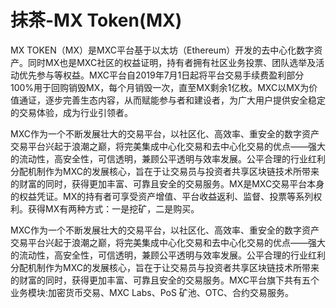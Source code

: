 # 抹茶-MX Token(MX)

MX TOKEN（MX）是MXC平台基于以太坊（Ethereum）开发的去中心化数字资产。同时MX也是MXC社区的权益证明，持有者拥有社区业务投票、团队选举及活动优先参与等权益。MXC平台自2019年7月1日起将平台交易手续费盈利部分100%用于回购销毁MX，每个月销毁一次，直至MX剩余1亿枚。MXC以MX为价值通证，逐步完善生态内容，从而赋能参与者和建设者，为广大用户提供安全稳定的交易体验，成为行业引领者。

MXC作为⼀个不断发展壮大的交易平台，以社区化、高效率、重安全的数字资产交易平台兴起于浪潮之巅，将完美集成中心化交易和去中心化交易的优点——强大的流动性，高安全性，可信透明，兼顾公平透明与效率发展。公平合理的行业红利分配机制作为MXC的发展核心，旨在于让交易员与投资者共享区块链技术所带来的财富的同时，获得更加丰富、可靠且安全的交易服务。MX是MXC交易平台本身的权益凭证。MX的持有者可享受资产增值、平台收益返利、监督、投票等系列权利。获得MX有两种方式：一是挖矿，二是购买。

MXC作为一个不断发展壮大的交易平台，以社区化、高效率、重安全的数字资产交易平台兴起于浪潮之巅，将完美集成中心化交易和去中心化交易的优点——强大的流动性，高安全性，可信透明，兼顾公平透明与效率发展。公平合理的行业红利分配机制作为MXC的发展核心，旨在于让交易员与投资者共享区块链技术所带来的财富的同时，获得更加丰富、可靠且安全的交易服务。MXC平台旗下共有五个业务模块:加密货币交易、MXC Labs、PoS 矿池、OTC、合约交易服务。
